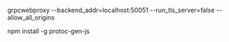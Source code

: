 

 grpcwebproxy --backend_addr=localhost:50051 --run_tls_server=false --allow_all_origins


 
npm install -g protoc-gen-js
